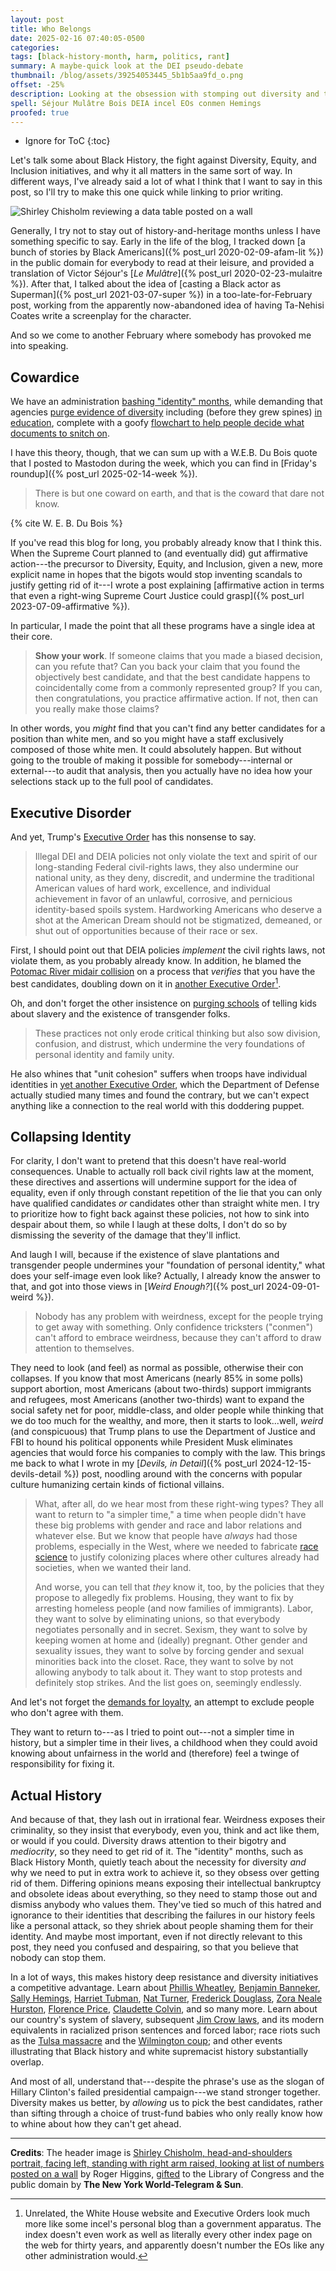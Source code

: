 ```yaml
---
layout: post
title: Who Belongs
date: 2025-02-16 07:40:05-0500
categories:
tags: [black-history-month, harm, politics, rant]
summary: A maybe-quick look at the DEI pseudo-debate
thumbnail: /blog/assets/39254053445_5b1b5aa9fd_o.png
offset: -25%
description: Looking at the obsession with stomping out diversity and the power of Black History Month.
spell: Séjour Mulâtre Bois DEIA incel EOs conmen Hemings
proofed: true
---
```


* Ignore for ToC
{:toc}

Let's talk some about Black History, the fight against Diversity, Equity, and Inclusion initiatives, and why it all matters in the same sort of way.  In different ways, I've already said a lot of what I think that I want to say in this post, so I'll try to make this one quick while linking to prior writing.

![Shirley Chisholm reviewing a data table posted on a wall](/blog/assets/39254053445_5b1b5aa9fd_o.png "I may have spent an embarrassing amount of time trying, unsuccessfully, to work out the relevance of the data")

Generally, I try not to stay out of history-and-heritage months unless I have something specific to say.  Early in the life of the blog, I tracked down [a bunch of stories by Black Americans]({% post_url 2020-02-09-afam-lit %}) in the public domain for everybody to read at their leisure, and provided a translation of Victor Séjour's [*Le Mulâtre*]({% post_url 2020-02-23-mulaitre %}).  After that, I talked about the idea of [casting a Black actor as Superman]({% post_url 2021-03-07-super %}) in a too-late-for-February post, working from the apparently now-abandoned idea of having Ta-Nehisi Coates write a screenplay for the character.

And so we come to another February where somebody has provoked me into speaking.

## Cowardice

We have an administration [bashing "identity" months](https://www.voanews.com/a/trump-marks-black-history-month-while-pentagon-declares-identity-months-dead-/7959465.html), while demanding that agencies [purge evidence of diversity](https://futurism.com/the-byte/trump-nasa-purge-mentions-women) including (before they grew spines) [in education](https://www.airforcetimes.com/news/your-air-force/2025/01/25/air-force-pulls-class-with-tuskegee-airmen-video-after-dei-order/), complete with a goofy [flowchart to help people decide what documents to snitch on](https://futurism.com/the-byte/leaked-government-decision-tree-nsf).

I have this theory, though, that we can sum up with a W.E.B. Du Bois quote that I posted to Mastodon during the week, which you can find in [Friday's roundup]({% post_url 2025-02-14-week %}).

> There is but one coward on earth, and that is the coward that dare not know.

{% cite W. E. B. Du Bois %}

If you've read this blog for long, you probably already know that I think this.  When the Supreme Court planned to (and eventually did) gut affirmative action---the precursor to Diversity, Equity, and Inclusion, given a new, more explicit name in hopes that the bigots would stop inventing scandals to justify getting rid of it---I wrote a post explaining [affirmative action in terms that even a right-wing Supreme Court Justice could grasp]({% post_url 2023-07-09-affirmative %}).

In particular, I made the point that all these programs have a single idea at their core.

> **Show your work**.  If someone claims that you made a biased decision, can you refute that?  Can you back your claim that you found the objectively best candidate, and that the best candidate happens to coincidentally come from a commonly represented group?  If you can, then congratulations, you practice affirmative action.  If not, then can you really make those claims?

In other words, you *might* find that you can't find any better candidates for a position than white men, and so you might have a staff exclusively composed of those white men.  It could absolutely happen.  But without going to the trouble of making it possible for somebody---internal or external---to audit that analysis, then you actually have no idea how your selections stack up to the full pool of candidates.

## Executive Disorder

And yet, Trump's [Executive Order](https://www.whitehouse.gov/presidential-actions/2025/01/ending-illegal-discrimination-and-restoring-merit-based-opportunity/) has this nonsense to say.

> Illegal DEI and DEIA policies not only violate the text and spirit of our long-standing Federal civil-rights laws, they also undermine our national unity, as they deny, discredit, and undermine the traditional American values of hard work, excellence, and individual achievement in favor of an unlawful, corrosive, and pernicious identity-based spoils system.  Hardworking Americans who deserve a shot at the American Dream should not be stigmatized, demeaned, or shut out of opportunities because of their race or sex.

First, I should point out that DEIA policies *implement* the civil rights laws, not violate them, as you probably already know.  In addition, he blamed the [Potomac River midair collision](https://en.wikipedia.org/wiki/2025_Potomac_River_mid-air_collision) on a process that *verifies* that you have the best candidates, doubling down on it in [another Executive Order](https://www.whitehouse.gov/presidential-actions/2025/01/immediate-assessment-of-aviation-safety/)[^1].

[^1]:  Unrelated, the White House website and Executive Orders look much more like some incel's personal blog than a government apparatus.  The index doesn't even work as well as literally every other index page on the web for thirty years, and apparently doesn't number the EOs like any other administration would.

Oh, and don't forget the other insistence on [purging schools](https://www.whitehouse.gov/presidential-actions/2025/01/ending-radical-indoctrination-in-k-12-schooling/) of telling kids about slavery and the existence of transgender folks.

> These practices not only erode critical thinking but also sow division, confusion, and distrust, which undermine the very foundations of personal identity and family unity.

He also whines that "unit cohesion" suffers when troops have individual identities in [yet another Executive Order](https://www.whitehouse.gov/presidential-actions/2025/01/prioritizing-military-excellence-and-readiness/), which the Department of Defense actually studied many times and found the contrary, but we can't expect anything like a connection to the real world with this doddering puppet.

## Collapsing Identity

For clarity, I don't want to pretend that this doesn't have real-world consequences.  Unable to actually roll back civil rights law at the moment, these directives and assertions will undermine support for the idea of equality, even if only through constant repetition of the lie that you can only have qualified candidates *or* candidates other than straight white men.  I try to prioritize how to fight back against these policies, not how to sink into despair about them, so while I laugh at these dolts, I don't do so by dismissing the severity of the damage that they'll inflict.

And laugh I will, because if the existence of slave plantations and transgender people undermines your "foundation of personal identity," what does your self-image even look like?  Actually, I already know the answer to that, and got into those views in [*Weird Enough?*]({% post_url 2024-09-01-weird %}).

> Nobody has any problem with weirdness, except for the people trying to get away with something.  Only confidence tricksters ("conmen") can't afford to embrace weirdness, because they can't afford to draw attention to themselves.

They need to look (and feel) as normal as possible, otherwise their con collapses.  If you know that most Americans (nearly 85% in some polls) support abortion, most Americans (about two-thirds) support immigrants and refugees, most Americans (another two-thirds) want to expand the social safety net for poor, middle-class, and older people while thinking that we do too much for the wealthy, and more, then it starts to look...well, *weird* (and conspicuous) that Trump plans to use the Department of Justice and FBI to hound his political opponents while President Musk eliminates agencies that would force his companies to comply with the law.  This brings me back to what I wrote in my [*Devils, in Detail*]({% post_url 2024-12-15-devils-detail %}) post, noodling around with the concerns with popular culture humanizing certain kinds of fictional villains.

> What, after all, do we hear most from these right-wing types?  They all want to return to "a simpler time," a time when people didn't have these big problems with gender and race and labor relations and whatever else.  But we know that people have *always* had those problems, especially in the West, where we needed to fabricate [race science](https://en.wikipedia.org/wiki/Scientific_racism) to justify colonizing places where other cultures already had societies, when we wanted their land.
>
> And worse, you can tell that *they* know it, too, by the policies that they propose to allegedly fix problems.  Housing, they want to fix by arresting homeless people (and now families of immigrants).  Labor, they want to solve by eliminating unions, so that everybody negotiates personally and in secret.  Sexism, they want to solve by keeping women at home and (ideally) pregnant.  Other gender and sexuality issues, they want to solve by forcing gender and sexual minorities back into the closet.  Race, they want to solve by not allowing anybody to talk about it.  They want to stop protests and definitely stop strikes.  And the list goes on, seemingly endlessly.

And let's not forget the [demands for loyalty](https://theconversation.com/how-trumps-plan-to-surround-himself-with-inexperienced-loyalists-could-backfire-244246), an attempt to exclude people who don't agree with them.

They want to return to---as I tried to point out---not a simpler time in history, but a simpler time in their lives, a childhood when they could avoid knowing about unfairness in the world and (therefore) feel a twinge of responsibility for fixing it.

## Actual History

And because of that, they lash out in irrational fear.  Weirdness exposes their criminality, so they insist that everybody, even you, think and act like them, or would if you could.  Diversity draws attention to their bigotry and *mediocrity*, so they need to get rid of it.  The "identity" months, such as Black History Month, quietly teach about the necessity for diversity *and* why we need to put in extra work to achieve it, so they obsess over getting rid of them.  Differing opinions means exposing their intellectual bankruptcy and obsolete ideas about everything, so they need to stamp those out and dismiss anybody who values them.  They've tied so much of this hatred and ignorance to their identities that describing the failures in our history feels like a personal attack, so they shriek about people shaming them for their identity.  And maybe most important, even if not directly relevant to this post, they need you confused and despairing, so that you believe that nobody can stop them.

In a lot of ways, this makes history deep resistance and diversity initiatives a competitive advantage.  Learn about [Phillis Wheatley](https://en.wikipedia.org/wiki/Phillis_Wheatley), [Benjamin Banneker](https://en.wikipedia.org/wiki/Benjamin_Banneker), [Sally Hemings](https://en.wikipedia.org/wiki/Sally_Hemings), [Harriet Tubman](https://en.wikipedia.org/wiki/Harriet_Tubman), [Nat Turner](https://en.wikipedia.org/wiki/Nat_Turner), [Frederick Douglass](https://en.wikipedia.org/wiki/Frederick_Douglass), [Zora Neale Hurston](https://en.wikipedia.org/wiki/Zora_Neale_Hurston), [Florence Price](https://en.wikipedia.org/wiki/Florence_Price), [Claudette Colvin](https://en.wikipedia.org/wiki/Claudette_Colvin), and so many more.  Learn about our country's system of slavery, subsequent [Jim Crow laws](https://en.wikipedia.org/wiki/Jim_Crow_laws), and its modern equivalents in racialized prison sentences and forced labor; race riots such as the [Tulsa massacre](https://en.wikipedia.org/wiki/Tulsa_race_massacre) and the [Wilmington coup](https://en.wikipedia.org/wiki/Wilmington_massacre); and other events illustrating that Black history and white supremacist history substantially overlap.

And most of all, understand that---despite the phrase's use as the slogan of Hillary Clinton's failed presidential campaign---we stand stronger together.  Diversity makes us better, by *allowing* us to pick the best candidates, rather than sifting through a choice of trust-fund babies who only really know how to whine about how they can't get ahead.

* * *

**Credits**:  The header image is [Shirley Chisholm, head-and-shoulders portrait, facing left, standing with right arm raised, looking at list of numbers posted on a wall](https://www.loc.gov/pictures/item/2005676944/) by Roger Higgins, [gifted](https://guides.loc.gov/p-and-p-rights-and-restrictions/rights#076_nyw.html) to the Library of Congress and the public domain by **The New York World-Telegram & Sun**.
